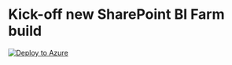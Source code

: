 # Kick-off new SharePoint BI Farm build
[![Deploy to Azure](http://azuredeploy.net/deploybutton.png)](https://azuredeploy.net/)
